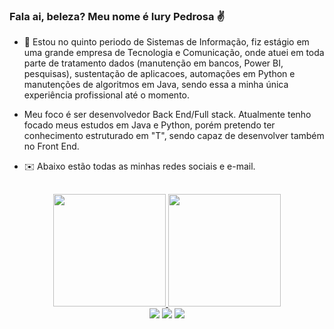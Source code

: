 ### Fala ai, beleza? Meu nome é Iury Pedrosa ✌️

 - 🔭 Estou no quinto periodo de Sistemas de Informação, fiz estágio em uma grande empresa de Tecnologia e Comunicação, onde atuei em toda parte de tratamento dados (manutenção em bancos, Power BI, pesquisas), sustentação de aplicacoes, automações em Python e manutenções de algoritmos em Java, sendo essa a minha única experiência profissional até o momento.
 - Meu foco é ser desenvolvedor Back End/Full stack. Atualmente tenho focado meus estudos em Java e Python, porém pretendo ter conhecimento estruturado em "T", sendo capaz de desenvolver também no Front End.

   
 - ✉️ Abaixo estão todas as minhas redes sociais e e-mail.
  
  ##
  <div align="center">
  <a href="https://github.com/pedrorezende07">
     <img height="180em" src="https://github-readme-stats.vercel.app/api?username=pedrorezende07&show_icons=true&theme=github_dark_dimmed&include_all_commits=true&count_private=true"/>
     <img height="180em" src="https://github-readme-stats.vercel.app/api/top-langs/?username=pedrorezende07&layout=compact&langs_count=7&theme=github_dark_dimmed"/>
 </div>
   
  <div align="center"> 
       <a href="https://www.instagram.com/iuryppedrosa" target="_blank"><img src="https://img.shields.io/badge/-Instagram-%23E4405F?style=for-the-badge&logo=instagram&logoColor=white" target="_blank"></a> 
       <a href = "mailto:iurypedrosa@gmail.com"><img src="https://img.shields.io/badge/-Gmail-%23333?style=for-the-badge&logo=gmail&logoColor=white" target="_blank"></a>
       <a href="https://www.linkedin.com/in/pedro-phgr" target="_blank"><img src="https://img.shields.io/badge/-LinkedIn-%230077B5?style=for-the-badge&logo=linkedin&logoColor=white" target="_blank"></a> 
 </div>
